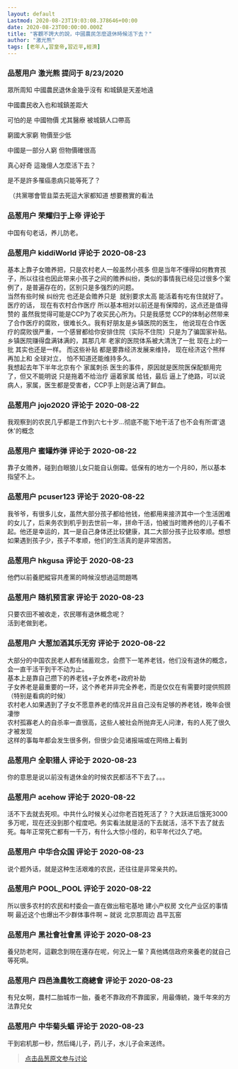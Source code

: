 ```yaml
---
layout: default
Lastmod: 2020-08-23T19:03:08.378646+00:00
date: 2020-08-23T00:00:00.000Z
title: "客觀不誇大的說，中國農民怎麼退休時候活下去？"
author: "激光熊"
tags: [老年人,習皇帝,習近平,經濟]
---
```



### 品葱用户 **激光熊** 提问于 8/23/2020
    
眾所周知 中國農民退休金幾乎沒有 和城鎮是天差地遠  
  
中國農民收入也和城鎮差距大  
  
可怕的是 中國物價 尤其醫療 被城鎮人口帶高  
  
窮國大家窮 物價至少低  
  
中國是一部分人窮 但物價確很高  
  
真心好奇 這幾億人怎麼活下去？  
  
是不是許多罹癌患病只能等死了？   
  
 （共黨哪會管韭菜去死這大家都知道 想要務實的看法
    
                

### 品葱用户 **荣耀归于上帝** 评论于 
        
中国有句老话，养儿防老。
        
                

### 品葱用户 **kiddiWorld** 评论于 2020-08-23
        
基本上靠子女赡养把，只是农村老人一般虽然小孩多 但是当年不懂得如何教育孩子，所以往往也因此带来小孩子之间的赡养纠纷，类似的事情我已经见过很多个案例了，是普遍存在的，区别只是多强烈的问题。  
当然有些时候 纠纷完 也还是会赡养只是  就别要求太高 能活着有吃有住就好了。  
医疗的话， 现在有农村合作医疗 所以基本相对以前还是有保障的，这点还是值得赞的 虽然我觉得可能是CCP为了收买民心所为。只是我感觉 CCP的体制必然带来了合作医疗的腐败，很难长久。我有好朋友是乡镇医院的医生， 他说现在合作医疗的腐败很严重，一个感冒都给你安排住院（实际不住院）只是为了骗国家补贴。乡镇医院赚得盘满钵满的，其那几年 老家的医院体系被大清洗了一批 现在上的一批 其实也还是一样。 而这些补贴 都是要靠经济发展来维持， 现在经济这个熊样 再加上和 全球对立， 怕不知道还能维持多久。  
我想起去年下半年北京有个 家属刺杀 医生的事件，原因就是医院医保配额用完了，但又不能明说 只是拖着不给治疗 逼着家属 给钱，最后 逼上了绝路，可以说 病人，家属，医生都是受害者，CCP手上则是沾满了鲜血。
        
                

### 品葱用户 **jojo2020** 评论于 2020-08-22
        
我观察到的农民几乎都是工作到六七十岁...彻底不能下地干活了也不会有所谓'退休'的概念
        
                

### 品葱用户 **蜜罐炸弹** 评论于 2020-08-22
        
靠子女赡养，碰到白眼狼儿女只能自认倒霉。低保有的地方一个月80，所以基本指望不上。
        
                

### 品葱用户 **pcuser123** 评论于 2020-08-22
        
我爷爷，有很多儿女，虽然大部分孩子都给他钱，他都用来接济其中一个生活困难的女儿了，后来务农到机乎到去世前一年，拼命干活，怕被当时赡养他的儿子看不起。他还是幸运的，其一是自己身体还比较健康，其二大部分孩子比较孝顺。想想如果遇到孩子少，孩子不孝顺，他们的生活真的是非常困苦。
        
                

### 品葱用户 **hkgusa** 评论于 2020-08-23
        
他們以前養肥縱容共產黨的時候沒想過這問題嗎
        
                

### 品葱用户 **随机预言家** 评论于 2020-08-23
        
只要农田不被收走，农民哪有退休概念呢？  
活到老做到老。
        
                

### 品葱用户 **大葱加酒其乐无穷** 评论于 2020-08-22
        
大部分的中国农民老人都有储蓄观念，会攒下一笔养老钱，他们没有退休的概念，会一直干活干到干不动为止。  
基本上是靠自己攒下的养老钱+子女养老+政府补助  
子女养老是最重要的一环，这个养老并非完全养老，而是仅仅在有需要时提供照顾（特别是看病的时候）  
农村老人如果遇到了子女不愿意养老的情况并且自己没有足够的养老钱，晚年会很凄惨  
农村孤寡老人的自杀率一直很高，这些人被社会所抛弃无人问津，有的人死了很久才被发现  
这样的事每年都会发生很多例，但很少会见诸报端或在网络上看到
        
                

### 品葱用户 **全职猎人** 评论于 2020-08-23
        
你的意思是说以前没有退休金的时候农民都活不下去了。。。
        
                

### 品葱用户 **acehow** 评论于 2020-08-22
        
活不下去就去死呗。中共什么时候关心过你老百姓死活了？？大跃进后饿死3000多万呢，现在还没到那个程度吧。务实看法就是活的下去就活，活不下去了就去死。每年正常死亡都有一千万，有什么大惊小怪的，和平年代过久了吧。
        
                

### 品葱用户 **中华合众国** 评论于 2020-08-23
        
说个题外话，就是这种生活艰难的农民，还往往是非常亲共的。
        
                

### 品葱用户 **POOL_POOL** 评论于 2020-08-22
        
所以很多农村的农民和村委会一直在做出租宅基地 建小产权房 文化产业区的事情啊 最近这个也爆出不少群体事件啊 ~ 就说 北京那周边 昌平瓦窑
        
                

### 品葱用户 **黑社會社會黑** 评论于 2020-08-23
        
養兒防老阿，這觀念到現在還存在呢，何況上一輩？真他媽信政府來養老的就自己等死唄。
        
                

### 品葱用户 **四邑漁農牧工商總會** 评论于 2020-08-23
        
有兒女啊，農村二胎城市一胎，養老不靠政府不靠國家，用最傳統，幾千年來的方法靠兒女
        
                

### 品葱用户 **中华菊头蝠** 评论于 2020-08-23
        
干到宕机那一秒，然后绳儿子，药儿子，水儿子会来送终。
        
                





> [点击品葱原文参与讨论](https://pincong.rocks/question/30114?warning)

